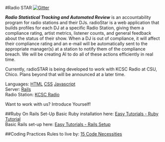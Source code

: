 #Radio STAR
[![Gitter](https://badges.gitter.im/Join%20Chat.svg)](https://gitter.im/jdifuria/radioSTAR?utm_source=badge&utm_medium=badge&utm_campaign=pr-badge)  

**_Radio Statistical Tracking and Automated Review_** is an accountability program for radio stations and their DJs.  radioStar is a web application that builds profiles for each DJ at a specific Radio Station, giving them a compliance rating, artist metrics, listener counts, and general feedback about the status of their show. When a DJ is out of compliance, it will affect their compliance rating and an e-mail will be automatically sent to the appropriate manager(s) at a station to notify them of the compliance breach. We will be creating AI to do all of these actions efficiently in real time.


Currently, radioSTAR is being developed to work with KCSC Radio at CSU, Chico. Plans beyond that will be announced at a later time.  

Languages: [HTML](https://en.wikipedia.org/wiki/HTML) [CSS](https://en.wikipedia.org/wiki/Cascading_Style_Sheets) [Javascript](https://en.wikipedia.org/wiki/JavaScript)  
Server: [Rails](https://www.rubyonrails.org/)  
Radio Station: [KCSC Radio](http://kcscradio.com/)  


Want to work with us? Introduce Yourself!  

##Ruby On Rails Set-Up
Basic Ruby installation here: [Easy Tutorials - Ruby Tutorial](https://github.com/EasyTutorials/Ruby-Basics)  
Basic Rails set-up here: [Easy Tutorials - Rails Setup](https://github.com/EasyTutorials/Rails-Install)  


##Coding Practices
Rules to live by: [15 Code Necessities](http://code.tutsplus.com/tutorials/top-15-best-practices-for-writing-super-readable-code--net-8118)
